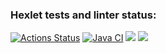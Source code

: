 ### Hexlet tests and linter status:
[![Actions Status](https://github.com/evgeniy1503/java-project-78/workflows/hexlet-check/badge.svg)](https://github.com/evgeniy1503/java-project-78/actions)
[![Java CI](https://github.com/evgeniy1503/java-project-78/actions/workflows/workflows.yml/badge.svg)](https://github.com/evgeniy1503/java-project-78/actions/workflows/workflows.yml)
<a href="https://codeclimate.com/github/evgeniy1503/java-project-78/maintainability"><img src="https://api.codeclimate.com/v1/badges/2ed7174df2b8536e03fe/maintainability" /></a>
<a href="https://codeclimate.com/github/evgeniy1503/java-project-78/test_coverage"><img src="https://api.codeclimate.com/v1/badges/2ed7174df2b8536e03fe/test_coverage" /></a>